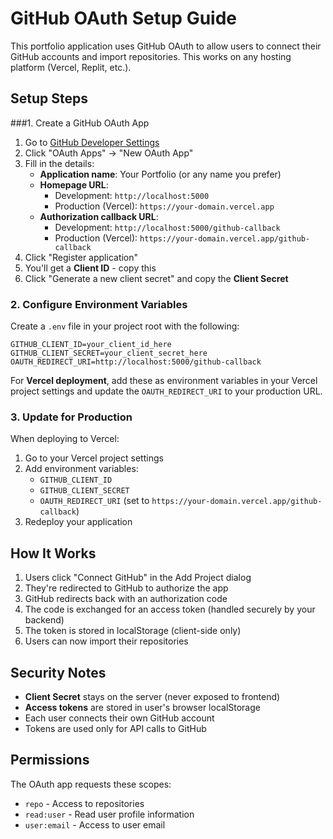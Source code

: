 # GitHub OAuth Setup Guide

This portfolio application uses GitHub OAuth to allow users to connect their GitHub accounts and import repositories. This works on any hosting platform (Vercel, Replit, etc.).

## Setup Steps

###1. Create a GitHub OAuth App

1. Go to [GitHub Developer Settings](https://github.com/settings/developers)
2. Click "OAuth Apps" → "New OAuth App"
3. Fill in the details:
   - **Application name**: Your Portfolio (or any name you prefer)
   - **Homepage URL**: 
     - Development: `http://localhost:5000`
     - Production (Vercel): `https://your-domain.vercel.app`
   - **Authorization callback URL**:
     - Development: `http://localhost:5000/github-callback`
     - Production (Vercel): `https://your-domain.vercel.app/github-callback`
4. Click "Register application"
5. You'll get a **Client ID** - copy this
6. Click "Generate a new client secret" and copy the **Client Secret**

### 2. Configure Environment Variables

Create a `.env` file in your project root with the following:

```env
GITHUB_CLIENT_ID=your_client_id_here
GITHUB_CLIENT_SECRET=your_client_secret_here
OAUTH_REDIRECT_URI=http://localhost:5000/github-callback
```

For **Vercel deployment**, add these as environment variables in your Vercel project settings and update the `OAUTH_REDIRECT_URI` to your production URL.

### 3. Update for Production

When deploying to Vercel:
1. Go to your Vercel project settings
2. Add environment variables:
   - `GITHUB_CLIENT_ID`
   - `GITHUB_CLIENT_SECRET`
   - `OAUTH_REDIRECT_URI` (set to `https://your-domain.vercel.app/github-callback`)
3. Redeploy your application

## How It Works

1. Users click "Connect GitHub" in the Add Project dialog
2. They're redirected to GitHub to authorize the app
3. GitHub redirects back with an authorization code
4. The code is exchanged for an access token (handled securely by your backend)
5. The token is stored in localStorage (client-side only)
6. Users can now import their repositories

## Security Notes

- **Client Secret** stays on the server (never exposed to frontend)
- **Access tokens** are stored in user's browser localStorage
- Each user connects their own GitHub account
- Tokens are used only for API calls to GitHub

## Permissions

The OAuth app requests these scopes:
- `repo` - Access to repositories
- `read:user` - Read user profile information  
- `user:email` - Access to user email
